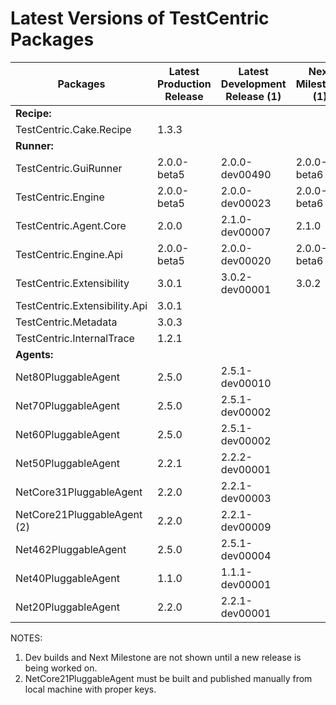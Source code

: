 # Latest Versions of TestCentric Packages


|         Packages       | Latest<br>Production<br>Release | Latest<br>Development<br>Release (1) | Next<br>Milestone (1) |
| ----------------------------- | --------------- | ---------------- | ------------ |
| **Recipe:**                   |                 |                  |              |
| TestCentric.Cake.Recipe       | 1.3.3           |                  |              |
| **Runner:**                   |                 |                  |              |
| TestCentric.GuiRunner         | 2.0.0-beta5     | 2.0.0-dev00490   | 2.0.0-beta6  | 
| TestCentric.Engine            | 2.0.0-beta5     | 2.0.0-dev00023   | 2.0.0-beta6  |
| TestCentric.Agent.Core        | 2.0.0           | 2.1.0-dev00007   | 2.1.0        |
| TestCentric.Engine.Api        | 2.0.0-beta5     | 2.0.0-dev00020   | 2.0.0-beta6  |
| TestCentric.Extensibility     | 3.0.1           | 3.0.2-dev00001   | 3.0.2        |
| TestCentric.Extensibility.Api | 3.0.1           |                  |              |
| TestCentric.Metadata          | 3.0.3           |                  |              |
| TestCentric.InternalTrace     | 1.2.1           |                  |              |
| **Agents:**                   |                 |                  |              |
| Net80PluggableAgent           | 2.5.0           | 2.5.1-dev00010
| Net70PluggableAgent           | 2.5.0           | 2.5.1-dev00002
| Net60PluggableAgent           | 2.5.0           | 2.5.1-dev00002
| Net50PluggableAgent           | 2.2.1           | 2.2.2-dev00001
| NetCore31PluggableAgent       | 2.2.0           | 2.2.1-dev00003
| NetCore21PluggableAgent (2)   | 2.2.0           | 2.2.1-dev00009
| Net462PluggableAgent          | 2.5.0           | 2.5.1-dev00004
| Net40PluggableAgent           | 1.1.0           | 1.1.1-dev00001
| Net20PluggableAgent           | 2.2.0           | 2.2.1-dev00001


NOTES:

1. Dev builds and Next Milestone are not shown until a new release is being worked on.
2. NetCore21PluggableAgent must be built and published manually from local machine with proper keys. 
